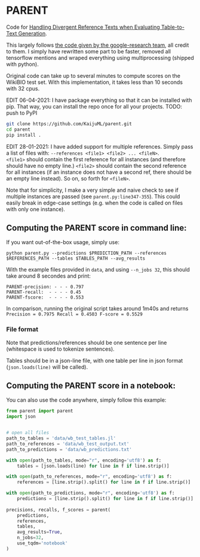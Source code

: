 # PARENT
Code for [Handling Divergent Reference Texts when Evaluating Table-to-Text Generation](https://arxiv.org/abs/1906.01081).

This largely follows [the code given by the google-research team](https://github.com/google-research/language/tree/master/language/table_text_eval), all credit to them. I simply have rewritten some part to be faster, removed all tensorflow mentions and wraped everything using multiprocessing (shipped with python).

Original code can take up to several minutes to compute scores on the WikiBIO test set. With this implementation, it takes less than 10 seconds with 32 cpus.

EDIT 06-04-2021: I have package everything so that it can be installed with pip.
That way, you can install the repo once for all your projects. TODO: push to PyPI

```bash
git clone https://github.com/KaijuML/parent.git
cd parent
pip install .
```

EDIT 28-01-2021: I have added support for multiple references. Simply pass a list of files with: `--references <file1> <file2> ... <fileN>`.  
`<file1>` should contain the first reference for all instances (and therefore should have no empty line.) `<file2>` should contain the second reference for all instances (if an instance does not have a second ref, there should be an empty line instead). So on, so forth for `<fileN>`.

Note that for simplicity, I make a very simple and naive check to see if multiple instances are passed (see `parent.py:line347-355`). This could easily break in edge-case settings (e.g. when the code is called on files with only one instance).


## Computing the PARENT score in command line:

If you want out-of-the-box usage, simply use:

```python parent.py --predictions $PREDICTION_PATH --references $REFERENCES_PATH --tables $TABLES_PATH --avg_results```

With the example files provided in `data`, and using `--n_jobs 32`, this should take around 8 secondes and print:

```
PARENT-precision: - - - 0.797
PARENT-recall:  - - - - 0.45
PARENT-fscore:  - - - - 0.553
```

In comparison, running the original script takes around 1m40s and returns `Precision = 0.7975 Recall = 0.4503 F-score = 0.5529`

### File format

Note that predictions/references should be one sentence per line (whitespace is used to tokenize sentences).

Tables should be in a json-line file, with one table per line in json format (```json.loads(line)``` will be called).


## Computing the PARENT score in a notebook:

You can also use the code anywhere, simply follow this example:

```python
from parent import parent
import json


# open all files
path_to_tables = 'data/wb_test_tables.jl'
path_to_references = 'data/wb_test_output.txt'
path_to_predictions = 'data/wb_predictions.txt'

with open(path_to_tables, mode="r", encoding='utf8') as f:
    tables = [json.loads(line) for line in f if line.strip()]

with open(path_to_references, mode="r", encoding='utf8') as f:
    references = [line.strip().split() for line in f if line.strip()]

with open(path_to_predictions, mode="r", encoding='utf8') as f:
    predictions = [line.strip().split() for line in f if line.strip()]
        
precisions, recalls, f_scores = parent(
    predictions,
    references,
    tables,
    avg_results=True,
    n_jobs=32,
    use_tqdm='notebook'
)
```
